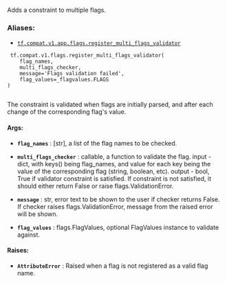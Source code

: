 Adds a constraint to multiple flags.



### Aliases:

- [ `tf.compat.v1.app.flags.register_multi_flags_validator` ](/api_docs/python/tf/compat/v1/flags/register_multi_flags_validator)



```
 tf.compat.v1.flags.register_multi_flags_validator(
    flag_names,
    multi_flags_checker,
    message='Flags validation failed',
    flag_values=_flagvalues.FLAGS
)
 
```

The constraint is validated when flags are initially parsed, and after each
change of the corresponding flag's value.



#### Args:

- **`flag_names`** : [str], a list of the flag names to be checked.

- **`multi_flags_checker`** : callable, a function to validate the flag.
input - dict, with keys() being flag_names, and value for each key
    being the value of the corresponding flag (string, boolean, etc).
output - bool, True if validator constraint is satisfied.
    If constraint is not satisfied, it should either return False or
    raise flags.ValidationError.

- **`message`** : str, error text to be shown to the user if checker returns False.
If checker raises flags.ValidationError, message from the raised
error will be shown.

- **`flag_values`** : flags.FlagValues, optional FlagValues instance to validate
against.



#### Raises:

- **`AttributeError`** : Raised when a flag is not registered as a valid flag name.

